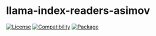 # llama-index-readers-asimov

[![License](https://img.shields.io/badge/license-Public%20Domain-blue.svg)](https://unlicense.org)
[![Compatibility](https://img.shields.io/python/required-version-toml?tomlFilePath=https%3A%2F%2Fraw.githubusercontent.com%2Fasimov-platform%2Fllama-index-readers-asimov%2Frefs%2Fheads%2Fmaster%2Fpyproject.toml)](https://pypi.python.org/pypi/llama-index-readers-asimov)
[![Package](https://img.shields.io/pypi/v/llama-index-readers-asimov.svg)](https://pypi.python.org/pypi/llama-index-readers-asimov)
